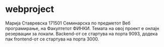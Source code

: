 # webproject
Марија Ставревска 171501
Семинарска по предметот Веб програмирање, на Факултетот ФИНКИ.
Темата на овој проект е онлајн резервации за локали.
Backend-от се стартува на порта 9093, додека пак  frontend-от се стартува на порта 3000.

